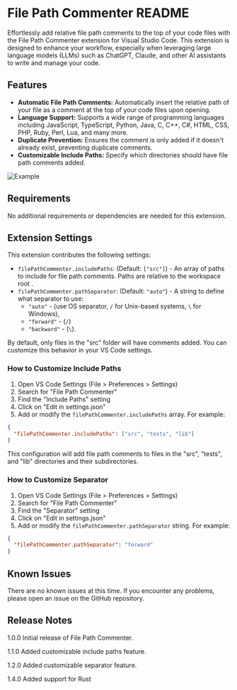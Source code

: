 # File Path Commenter README

Effortlessly add relative file path comments to the top of your code files with the File Path Commenter extension for Visual Studio Code. This extension is designed to enhance your workflow, especially when leveraging large language models (LLMs) such as ChatGPT, Claude, and other AI assistants to write and manage your code.

## Features

- **Automatic File Path Comments:** Automatically insert the relative path of your file as a comment at the top of your code files upon opening.
- **Language Support:** Supports a wide range of programming languages including JavaScript, TypeScript, Python, Java, C, C++, C#, HTML, CSS, PHP, Ruby, Perl, Lua, and many more.
- **Duplicate Prevention:** Ensures the comment is only added if it doesn't already exist, preventing duplicate comments.
- **Customizable Include Paths:** Specify which directories should have file path comments added.

![Example](preview.png)

## Requirements

No additional requirements or dependencies are needed for this extension.

## Extension Settings

This extension contributes the following settings:

- `filePathCommenter.includePaths`: (Default: `["src"]`) - An array of paths to include for file path comments. Paths are relative to the workspace root .
- `filePathCommenter.pathSeparator`: (Default: `"auto"`) - A string to define what separator to use:
    - `"auto"` - (use OS separator, `/` for Unix-based systems, `\` for Windows),
    - `"forward"` - (`/`)
    - `"backward"` - (`\`).

By default, only files in the "src" folder will have comments added. You can customize this behavior in your VS Code settings.

### How to Customize Include Paths

1. Open VS Code Settings (File > Preferences > Settings)
2. Search for "File Path Commenter"
3. Find the "Include Paths" setting
4. Click on "Edit in settings.json"
5. Add or modify the `filePathCommenter.includePaths` array. For example:

```json
{
  "filePathCommenter.includePaths": ["src", "tests", "lib"]
}
```
This configuration will add file path comments to files in the "src", "tests", and "lib" directories and their subdirectories.

### How to Customize Separator

1. Open VS Code Settings (File > Preferences > Settings)
2. Search for "File Path Commenter"
3. Find the "Separator" setting
4. Click on "Edit in settings.json"
5. Add or modify the `filePathCommenter.pathSeparator` string. For example:

```json
{
  "filePathCommenter.pathSeparator": "forward"
}
```


## Known Issues

There are no known issues at this time. If you encounter any problems, please open an issue on the GitHub repository.

## Release Notes

1.0.0
Initial release of File Path Commenter.

1.1.0
Added customizable include paths feature.

1.2.0
Added customizable separator feature.

1.4.0
Added support for Rust
